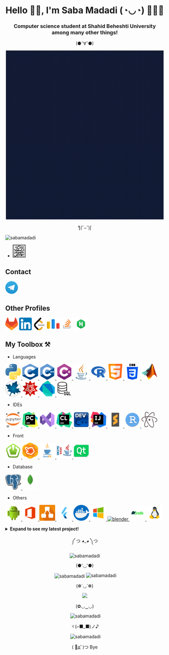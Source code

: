 <h1 align="center" title="...and I'm happy to see you here :)"> Hello 👋🏻, I'm Saba Madadi (◔◡◔) 👩🏻‍💻 </h1>
<h3 align="center">Computer science student at Shahid Beheshti University among many other things! </h3>

<p align="center"> (●ˇ∀ˇ●) </p>
<p align="center">
  <img width="500" src="GIFs/Welcome.gif" />
</p>
<p align="center"> ƪ(˘⌣˘)ʃ </p>
<p align="left"> <img src="https://komarev.com/ghpvc/?username=sabamadadi&label=Profile%20views&color=0e75b6&style=flat" alt="sabamadadi" /> </p>

- <a href="https://en.sbu.ac.ir/"> <img src="Icons/SBU.png" alt="blender" width="40" height="40"/></a>

<h2 align="left" title="🎆 I'll respond as soon as possible! 🎀"> Contact </h2>

<a href="https://t.me/sabamadadi9"> <img src="Icons/Telegram.webp" alt="blender" width="40" height="40"/></a>

<h2 align="left" title="🦜 You can also find me there! 👀"> Other Profiles </h2>
  
<a href="https://gitlab.com/sabamadadi1"> <img src="Icons/GL.png" alt="blender" width="40" height="40"/></a> <a href="https://www.linkedin.com/in/saba-madadi-8a7374256/"> <img src="Icons/LinkedIn.png" alt="blender" width="40" height="40"/></a> <a href="https://leetcode.com/sabamadadi/"> <img src="Icons/Leetcode.webp" alt="blender" width="40" height="40"/></a> <a href="https://codeforces.com/profile/sabamadadi"> <img src="Icons/Code Forces.webp" alt="blender" width="40" height="40"/></a> <a href="https://stackoverflow.com/users/21433236/saba-madadi"> <img src="Icons/Stack Overflow.png" alt="blender" width="40" height="40"/></a> <a href="https://www.hackerrank.com/sabamadadi9?hr_r=1"> <img src="Icons/HR.png" alt="blender" width="40" height="40"/></a>



<h2 align="left" title=" You can click on each one to see more information! 🔮"> My Toolbox ⚒️</h2>

- Languages
</h3>
<p align="left"> <a href="https://www.python.org/" target="_blank" rel="noreferrer"> <img src="Icons/Python.png" alt="blender" width="50" height="50"/> </a> <a href="https://www.w3schools.com/c/c_intro.php" target="_blank" rel="noreferrer"> <img src="Icons/C (PL).png" alt="blender" width="50" height="50"/> </a> <a href="https://cplusplus.com/" target="_blank" rel="noreferrer"> <img src="Icons/C++.png" alt="blender" width="50" height="50"/> </a> <a href="https://www.w3schools.com/cs/index.php" target="_blank" rel="noreferrer"> <img src="Icons/Csharp.png" alt="blender" width="50" height="50"/> </a> <a href="https://www.w3schools.com/java/" target="_blank" rel="noreferrer"> <img src="Icons/Java.png" alt="blender" width="50" height="50"/> </a> <a href="https://www.r-project.org/" target="_blank" rel="noreferrer"> <img src="Icons/R.png" alt="blender" width="50" height="50"/> </a> <a href="https://www.w3schools.com/html/" target="_blank" rel="noreferrer"> <img src="Icons/Html.png" alt="blender" width="50" height="50"/> </a> <a href="https://developer.mozilla.org/en-US/docs/Web/CSS" target="_blank" rel="noreferrer"> <img src="Icons/CSS.png" alt="blender" width="50" height="50"/> </a> <a href="https://www.mathworks.com/products/matlab.html" target="_blank" rel="noreferrer"> <img src="Icons/Matlab.png" alt="blender" width="50" height="50"/> </a> <a href="https://www.maplesoft.com/" target="_blank" rel="noreferrer"> <img src="Icons/Maple.png" alt="blender" width="50" height="50"/> </a> <a href="https://www.wolfram.com/mathematica/online/?src=google&420&gclid=CjwKCAjwwb6lBhBJEiwAbuVUSpCgt_R9lpPPdKxqgNg18XgfZcRdi3sA_ZGSHJEAjtZWdtHeS2h4PxoC1FAQAvD_BwE" target="_blank" rel="noreferrer"> <img src="Icons/WM.webp" alt="blender" width="50" height="50"/> </a> <a href="https://dart.dev/" target="_blank" rel="noreferrer"> <img src="Icons/Dart.png" alt="blender" width="50" height="50"/> </a> <a href="https://www.w3schools.com/sql/" target="_blank" rel="noreferrer"> <img src="Icons/SQL.png" alt="blender" width="50" height="50"/> </a>
  
- IDEs
</h3>
<p align="left"> <a href="https://jupyter.org/" target="_blank" rel="noreferrer"> <img src="Icons/Jupyter.png" alt="blender" width="50" height="50"/> </a>  <a href="https://www.jetbrains.com/pycharm/" target="_blank" rel="noreferrer"> <img src="Icons/PyCharm.png" alt="blender" width="50" height="50"/> </a> <a href="https://code.visualstudio.com/" target="_blank" rel="noreferrer"> <img src="Icons/VS.png" alt="blender" width="50" height="50"/> </a>  <a href="https://www.jetbrains.com/clion/" target="_blank" rel="noreferrer"> <img src="Icons/CLion.png" alt="blender" width="50" height="50"/> </a> <a href="https://www.bloodshed.net/" target="_blank" rel="noreferrer"> <img src="Icons/DEV.png" alt="blender" width="50" height="50"/> </a> <a href="https://www.jetbrains.com/idea/" target="_blank" rel="noreferrer"> <img src="Icons/IJ.png" alt="blender" width="50" height="50"/> </a> <a href="https://www.sublimetext.com/" target="_blank" rel="noreferrer"> <img src="Icons/Sublime Text.png" alt="blender" width="50" height="50"/> </a> <a href="https://posit.co/download/rstudio-desktop/" target="_blank" rel="noreferrer"> <img src="Icons/Rstudio.png" alt="blender" width="50" height="50"/> </a> <a href="https://github.blog/2022-06-08-sunsetting-atom/" target="_blank" rel="noreferrer"> <img src="Icons/Atom.png" alt="blender" width="50" height="50"/> </a>

- Front
<p align="left"> <a href="https://www.sfml-dev.org/" target="_blank" rel="noreferrer"> <img src="Icons/SFML.png" alt="blender" width="50" height="50"/> </a> <a href="https://gluonhq.com/products/scene-builder/" target="_blank" rel="noreferrer"> <img src="Icons/Scene Builder.webp" alt="blender" width="50" height="50"/> </a> <a href="https://openjfx.io/" target="_blank" rel="noreferrer"> <img src="Icons/JavaFX.png" alt="blender" width="50" height="50"/> </a> <a href="https://www.javatpoint.com/java-swing" target="_blank" rel="noreferrer"> <img src="Icons/Swing.png" alt="blender" width="50" height="50"/> </a> <a href="https://www.qt.io/" target="_blank" rel="noreferrer"> <img src="Icons/QT.png" alt="blender" width="50" height="50"/> </a>

- Database

<p align="left"> <a href="https://www.pgadmin.org/" target="_blank" rel="noreferrer"> <img src="Icons/pgAdmin.png" alt="blender" width="50" height="50"/> </a> <a href="https://www.mongodb.com/" target="_blank" rel="noreferrer"> <img src="Icons/Mongo.png" alt="blender" width="50" height="50"/> </a>

- Others
  
</h3>
<p align="left"> <a href="https://www.android.com/" target="_blank" rel="noreferrer"> <img src="Icons/Android.png" alt="blender" width="50" height="50"/> </a>        <a href="https://www.office.com/" target="_blank" rel="noreferrer"> <img src="Icons/Office.png" alt="blender" width="50" height="50"/> </a> <a href="https://app.diagrams.net/" target="_blank" rel="noreferrer"> <img src="Icons/Diagrams.png" alt="blender" width="50" height="50"/> </a>  <a href="https://flutter.dev/" target="_blank" rel="noreferrer"> <img src="Icons/Flutter.png" alt="blender" width="50" height="50"/> </a>  <a href="https://www.docker.com/" target="_blank" rel="noreferrer"> <img src="Icons/Docker.png" alt="blender" width="50" height="50"/> </a>   <a href="https://www.microsoft.com/en-us/windows?r=1" target="_blank" rel="noreferrer"> <img src="Icons/Windows.png" alt="blender" width="50" height="50"/> </a>  <a href="https://maven.apache.org/" target="_blank" rel="noreferrer"> <img src="Icons/Maven.png" alt="blender" width="50" height="50"/> </a>  <a href="https://gradle.org/" target="_blank" rel="noreferrer"> <img src="Icons/Gradle.png" alt="blender" width="50" height="50"/> </a>  <a href="https://kernel.org/" target="_blank" rel="noreferrer"> <img src="Icons/Linux.png" alt="blender" width="50" height="50"/> </a>


<details>
  
  <summary><b>Expand to see my latest project! </b></summary>
    <p>
      
[![Readme Card](https://github-readme-stats.vercel.app/api/pin/?username=sabamadadi&repo=MelODyHub)](https://github.com/sabamadadi/MelODyHub)
</p>
  
</details>
  
  <p align="center">  ༼ つ ◕_◕ ༽つ </p>
    
<p align="center"><img src="https://github-readme-streak-stats.herokuapp.com/?user=sabamadadi&" alt="sabamadadi" /></p>


<p align="center"> (●'◡'●) </p>

  <p align="center">&nbsp;<img src="https://github-readme-stats.vercel.app/api?username=sabamadadi&show_icons=true&theme=synthwave" alt="sabamadadi"  align="center">&nbsp;<img src="https://github-readme-stats.vercel.app/api/top-langs/?username=sabamadadi&theme=dark&hide_border=false&include_all_commits=true&count_private=true&layout=compact" alt="sabamadadi" /></p>

<p align="center"> (❁´◡`❁) </p>
  
<p align="center">
  <img width="500" src="GIFs/End.gif" />
</p>
  
<p align="center"> (✿◡‿◡) </p>

<p align="center">&nbsp;<img src="https://quotes-github-readme.vercel.app/api?type=horizontal&theme=radical" alt="sabamadadi" /></p>

<p align="center"> ヾ(⌐■_■)ノ♪ </p>

<p align="center">&nbsp;<img src="https://github-contributor-stats.vercel.app/api?username=sabamadadi&limit=5&theme=dark&combine_all_yearly_contributions=true" alt="sabamadadi" /></p>

<p align="center"> ( ﾟдﾟ)つ Bye </p>
